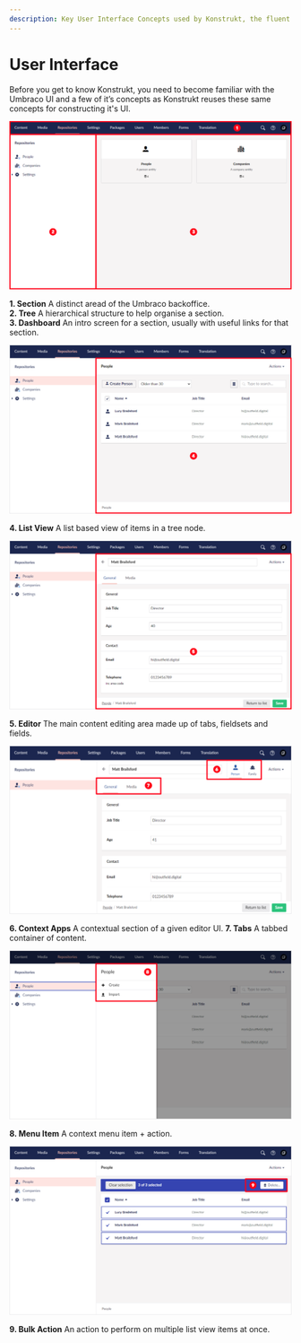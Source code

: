 ```yaml
---
description: Key User Interface Concepts used by Konstrukt, the fluent administration panel builder for Umbraco.
---
```


# User Interface

Before you get to know Konstrukt, you need to become familiar with the Umbraco UI and a few of it’s concepts as Konstrukt reuses these same concepts for constructing it's UI.

![Sections, Trees and Dashboards](../images/ui_01.png)

**1. Section** A distinct aread of the Umbraco backoffice.  
**2. Tree** A hierarchical structure to help organise a section.  
**3. Dashboard** An intro screen for a section, usually with useful links for that section.  

![List View](../images/ui_02.png)

**4. List View** A list based view of items in a tree node.

![Editor](../images/ui_03.png)

**5. Editor** The main content editing area made up of tabs, fieldsets and fields.

![Context Apps and Tabs](../images/ui_06.png)

**6. Context Apps** A contextual section of a given editor UI.
**7. Tabs** A tabbed container of content.

![Menu Item](../images/ui_04.png)

**8. Menu Item** A context menu item + action.

![Bulk Action](../images/ui_05.png)

**9. Bulk Action** An action to perform on multiple list view items at once.